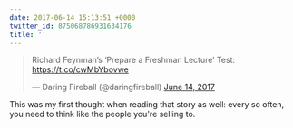 ```yaml
---
date: 2017-06-14 15:13:51 +0000
twitter_id: 875068786931634176
title: ''
---
```


<blockquote class="twitter-tweet"><p lang="ca" dir="ltr">Richard Feynman’s ‘Prepare a Freshman Lecture’ Test: <a href="https://t.co/cwMbYbovwe">https://t.co/cwMbYbovwe</a></p>&mdash; Daring Fireball (@daringfireball) <a href="https://twitter.com/daringfireball/status/875052727335866369?ref_src=twsrc%5Etfw">June 14, 2017</a></blockquote>
<script async src="https://platform.twitter.com/widgets.js" charset="utf-8"></script>

This was my first thought when reading that story as well: every so often, you need to think like the people you're selling to.
